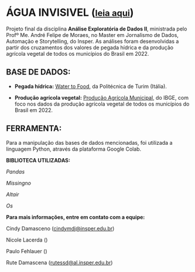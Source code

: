# **ÁGUA INVISIVEL** (<small>[leia aqui](https://aguainvisivel.fehla.xyz/)</small>)

Projeto final da disciplina **Análise Exploratória de Dados II**, ministrada pelo Profº Me. André Felipe de Moraes, no Master em Jornalismo de Dados, Automação e Storytelling, do Insper. As análises foram desenvolvidas a partir dos cruzamentos dos valores de pegada hídrica e da produção agrícola vegetal de todos os municípios do Brasil em 2022.

## **BASE DE DADOS:**

- **Pegada hídrica:** [Water to Food](https://www.watertofood.org/), da Politécnica de Turim (Itália).

- **Produção agrícola vegetal:** [Produção Agrícola Municipal](https://sidra.ibge.gov.br/tabela/5457), do IBGE, com foco nos dados da produção agrícola vegetal de todos os municípios do Brasil em 2022.

## **FERRAMENTA:**

Para a manipulação das bases de dados mencionadas, foi utilizada a linguagem Python, através da plataforma Google Colab.

**BIBLIOTECA UTILIZADAS:**

*Pandas*

*Missingno*

*Altair*

*Os*


**Para mais informações, entre em contato com a equipe:**

Cindy Damasceno (cindymdj@insper.edu.br)

Nicole Lacerda ()

Paulo Fehlauer ()

Rute Damascena (rutessd@al.insper.edu.br)
